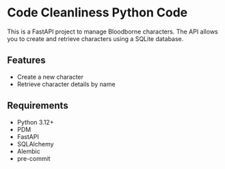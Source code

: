 # Code Cleanliness Python Code

This is a FastAPI project to manage Bloodborne characters. The API allows you to create and retrieve characters using a SQLite database.

## Features

- Create a new character
- Retrieve character details by name

## Requirements

- Python 3.12+
- PDM
- FastAPI
- SQLAlchemy
- Alembic
- pre-commit
